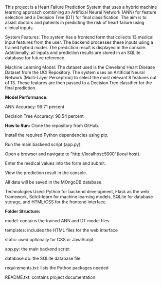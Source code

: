 This project is a Heart Failure Prediction System that uses a hybrid machine learning approach combining an Artificial Neural Network (ANN) for feature selection and a Decision Tree (DT) for final classification. The aim is to assist doctors and patients in predicting the risk of heart failure using clinical inputs.

System Features: The system has a frontend form that collects 13 medical input features from the user. The backend processes these inputs using a trained hybrid model. The prediction result is displayed in the console. Additionally, all inputs and prediction results are stored in an SQLite database for future reference.

Machine Learning Model: The dataset used is the Cleveland Heart Disease Dataset from the UCI Repository. The system uses an Artificial Neural Network (Multi-Layer Perceptron) to select the most relevant 8 features out of 13. These features are then passed to a Decision Tree classifier for the final prediction.

**Model Performance:**

ANN Accuracy: 99.71 percent

Decision Tree Accuracy: 98.54 percent

**How to Run:**
Clone the repository from GitHub.

Install the required Python dependencies using pip.

Run the main backend script (app.py).

Open a browser and navigate to "http://localhost:5000"(local host).

Enter the medical values into the form and submit.

View the prediction result in the console.

All data will be saved in the MOngoDB database.

Technologies Used: Python for backend development, Flask as the web framework, Scikit-learn for machine learning models, SQLite for database storage, and HTML/CSS for the frontend interface.

**Folder Structure:**

model: contains the trained ANN and DT model files

templates: includes the HTML files for the web interface

static: used optionally for CSS or JavaScript

app.py: the main backend script

database.db: the SQLite database file

requirements.txt: lists the Python packages needed

README.txt: contains project documentation
